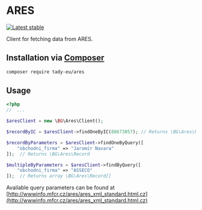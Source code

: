 # ARES
[![Latest stable](https://img.shields.io/packagist/v/tady-eu/ares.svg?style=flat-square)](https://packagist.org/packages/tady-eu/ares)

Client for fetching data from ARES.

## Installation via [Composer](https://getcomposer.org/)

```sh
composer require tady-eu/ares
```

## Usage

```php
<?php
//  ...

$aresClient = new \BG\Ares\Client();

$recordByIC = $aresClient->findOneByIC(88673057); // Returns \BG\Ares\Record

$recordByParameters = $aresClient->findOneByQuery([
    "obchodni_firma" => "Jaromír Navara"
]);  // Returns \BG\Ares\Record

$multipleByParameters = $aresClient->findByQuery([
    "obchodni_firma" => "ASSECO"
]);  // Returns array \BG\Ares\Record[]

```
Available query parameters can be found at [http://wwwinfo.mfcr.cz/ares/ares_xml_standard.html.cz](http://wwwinfo.mfcr.cz/ares/ares_xml_standard.html.cz)
